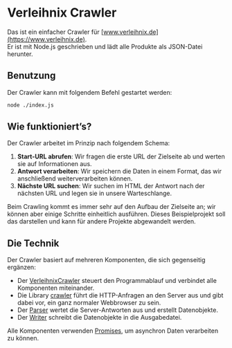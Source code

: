Verleihnix Crawler
==================
Das ist ein einfacher Crawler für [www.verleihnix.de](https://www.verleihnix.de).  
Er ist mit Node.js geschrieben und lädt alle Produkte als JSON-Datei herunter.

Benutzung
---------
Der Crawler kann mit folgendem Befehl gestartet werden:
```bash
node ./index.js
```

Wie funktioniert’s?
-------------------
Der Crawler arbeitet im Prinzip nach folgendem Schema:

1. **Start-URL abrufen**: Wir fragen die erste URL der Zielseite ab und werten sie auf Informationen aus.
2. **Antwort verarbeiten**: Wir speichern die Daten in einem Format, das wir anschließend weiterverarbeiten können.
3. **Nächste URL suchen**: Wir suchen im HTML der Antwort nach der nächsten URL und legen sie in unsere Warteschlange.

Beim Crawling kommt es immer sehr auf den Aufbau der Zielseite an; wir können aber einige Schritte einheitlich ausführen. Dieses Beispielprojekt soll das
darstellen und kann für andere Projekte abgewandelt werden.

Die Technik
-----------
Der Crawler basiert auf mehreren Komponenten, die sich gegenseitig ergänzen:

- Der [VerleihnixCrawler](./src/VerleihnixCrawler.js) steuert den Programmablauf und verbindet alle Komponenten miteinander.
- Die Library [crawler](https://github.com/bda-research/node-crawler) führt die HTTP-Anfragen an den Server aus und gibt dabei vor, ein ganz normaler Webbrowser
  zu sein.
- Der [Parser](./src/Parser.js) wertet die Server-Antworten aus und erstellt Datenobjekte.
- Der [Writer](./src/Writer.js) schreibt die Datenobjekte in die Ausgabedatei.

Alle Komponenten verwenden [Promises](https://developer.mozilla.org/de/docs/Web/JavaScript/Reference/Global_Objects/Promise), um asynchron Daten verarbeiten zu
können.
